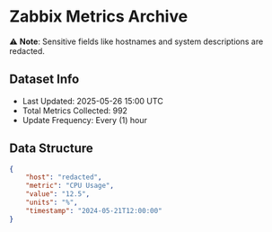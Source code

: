 # Zabbix Metrics Archive

⚠️ **Note**: Sensitive fields like hostnames and system descriptions are redacted.

## Dataset Info
- Last Updated: 2025-05-26 15:00 UTC
- Total Metrics Collected: 992
- Update Frequency: Every (1) hour

## Data Structure
```json
{
    "host": "redacted",
    "metric": "CPU Usage",
    "value": "12.5",
    "units": "%",
    "timestamp": "2024-05-21T12:00:00"
}
```
